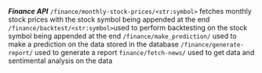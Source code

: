 ***Finance API***
`/finance/monthly-stock-prices/<str:symbol>` fetches monthly stock prices with the stock symbol being appended at the end
`/finance/backtest/<str:symbol>`used to perform backtesting on the stock symbol being appended at the end
`/finance/make_prediction/` used to make a prediction on the data stored in the database
`/finance/generate-report/` used to generate a report
`finance/fetch-news/` used to get data and sentimental analysis on the data